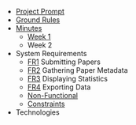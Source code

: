 - [Project Prompt](https://github.ncsu.edu/engr-csc-sdc/2022SpringTeam06-CSC-Dept-1/wiki/Project-Prompt)
- [Ground Rules](https://github.ncsu.edu/engr-csc-sdc/2022SpringTeam06-CSC-Dept-1/wiki/Ground-Rules)
- [Minutes](https://github.ncsu.edu/engr-csc-sdc/2022SpringTeam06-CSC-Dept-1/wiki/Weekly-Minutes)
    - [Week 1](https://github.ncsu.edu/engr-csc-sdc/2022SpringTeam06-CSC-Dept-1/wiki/Week-1)
    - Week 2
- System Requirements
    - [FR1](https://github.ncsu.edu/engr-csc-sdc/2022SpringTeam06-CSC-Dept-1/wiki/FR1-Submitting-Papers) Submitting Papers
    - [FR2](https://github.ncsu.edu/engr-csc-sdc/2022SpringTeam06-CSC-Dept-1/wiki/FR2-Gathering-Paper-Metadata) Gathering Paper Metadata
    - [FR3](https://github.ncsu.edu/engr-csc-sdc/2022SpringTeam06-CSC-Dept-1/wiki/FR3-Displaying-Statistics) Displaying Statistics
    - [FR4](https://github.ncsu.edu/engr-csc-sdc/2022SpringTeam06-CSC-Dept-1/wiki/FR4-Exporting-Data) Exporting Data
    - [Non-Functional](https://github.ncsu.edu/engr-csc-sdc/2022SpringTeam06-CSC-Dept-1/wiki/Non-Functional-Requirements)
    - [Constraints](https://github.ncsu.edu/engr-csc-sdc/2022SpringTeam06-CSC-Dept-1/wiki/Constraints)
- Technologies